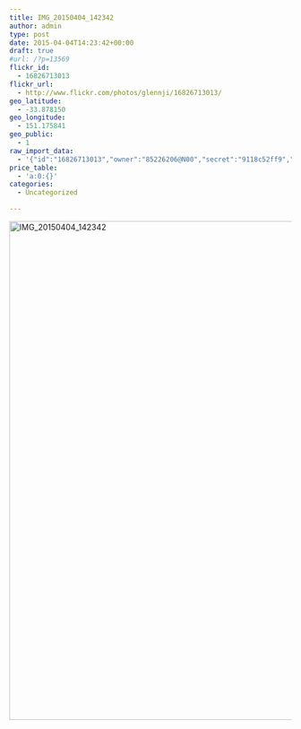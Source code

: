```yaml
---
title: IMG_20150404_142342
author: admin
type: post
date: 2015-04-04T14:23:42+00:00
draft: true
#url: /?p=13569
flickr_id:
  - 16826713013
flickr_url:
  - http://www.flickr.com/photos/glennji/16826713013/
geo_latitude:
  - -33.878150
geo_longitude:
  - 151.175841
geo_public:
  - 1
raw_import_data:
  - '{"id":"16826713013","owner":"85226206@N00","secret":"9118c52ff9","server":"7681","farm":8,"title":"IMG_20150404_142342","ispublic":0,"isfriend":0,"isfamily":0,"description":{"_content":""},"dateupload":"1431158354","lastupdate":"1431158366","datetaken":"2015-04-04 14:23:42","datetakengranularity":"0","datetakenunknown":"0","ownername":"glennji","tags":"","machine_tags":"","originalsecret":"847ac39dd4","originalformat":"jpg","latitude":"-33.878150","longitude":"151.175841","accuracy":"16","context":0,"place_id":"qRcYmO1QUrMZuclZ","woeid":"1094076","geo_is_family":0,"geo_is_friend":0,"geo_is_contact":0,"geo_is_public":0,"media":"photo","media_status":"ready","url_o":"https://farm8.staticflickr.com/7681/16826713013_847ac39dd4_o.jpg","height_o":"4208","width_o":"3120"}'
price_table:
  - 'a:0:{}'
categories:
  - Uncategorized

---
```

<p class="flickr-image">
  <a href="http://www.flickr.com/photos/glennji/16826713013/" class="flickr-link"><img src="/wp-content/uploads/2015/04/16826713013_847ac39dd4_o-759x1024.jpg" width="660" height="890" alt="IMG_20150404_142342" class="keyring-img" /></a>
</p>
